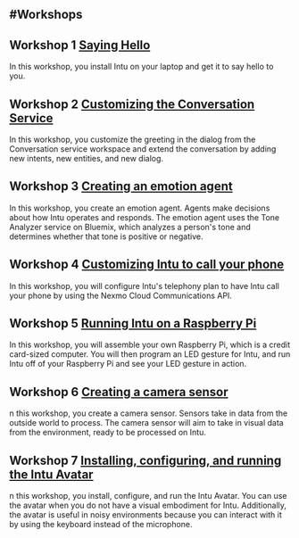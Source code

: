 #Workshops
---

## Workshop 1 [Saying Hello](./Workshop1-SayingHello/lab-docs/workshop_1.md)
In this workshop, you install Intu on your laptop and get it to say hello to you.

## Workshop 2 [Customizing the Conversation Service](./Workshop2-CustomizingTheConversationService/lab-docs/workshop_2.md)
In this workshop, you customize the greeting in the dialog from the Conversation service workspace and extend the conversation by adding new intents, new entities, and new dialog.

## Workshop 3 [Creating an emotion agent](./Workshop3-CreatingAnEmotionAgent/lab-docs/workshop_3.md)
In this workshop, you create an emotion agent. Agents make decisions about how Intu operates and responds. The emotion agent uses the Tone Analyzer service on Bluemix, which analyzes a person's tone and determines whether that tone is positive or negative.

## Workshop 4 [Customizing Intu to call your phone](./Workshop4-CustomizingIntuToCallYourPhone/lab-docs/workshop_4.md)
In this workshop, you will configure Intu's telephony plan to have Intu call your phone by using the Nexmo Cloud Communications API.

## Workshop 5 [Running Intu on a Raspberry Pi](./Workshop5–RunningIntuOnARaspberryPi/lab-docs/workshop_5.md)
In this workshop, you will assemble your own Raspberry Pi, which is a credit card-sized computer. You will then program an LED gesture for Intu, and run Intu off of your Raspberry Pi and see your LED gesture in action.

## Workshop 6 [Creating a camera sensor](./Workshop6-CreatingACameraSensor/lab-docs/workshop_6.md)
n this workshop, you create a camera sensor. Sensors take in data from the outside world to process. The camera sensor will aim to take in visual data from the environment, ready to be processed on Intu.

## Workshop 7 [Installing, configuring, and running the Intu Avatar](./Workshop7-InstallingConfiguringAndRunningTheIntuAvatar/lab-docs/workshop_7.md)
n this workshop, you install, configure, and run the Intu Avatar. You can use the avatar when you do not have a visual embodiment for Intu. Additionally, the avatar is useful in noisy environments because you can interact with it by using the keyboard instead of the microphone.


